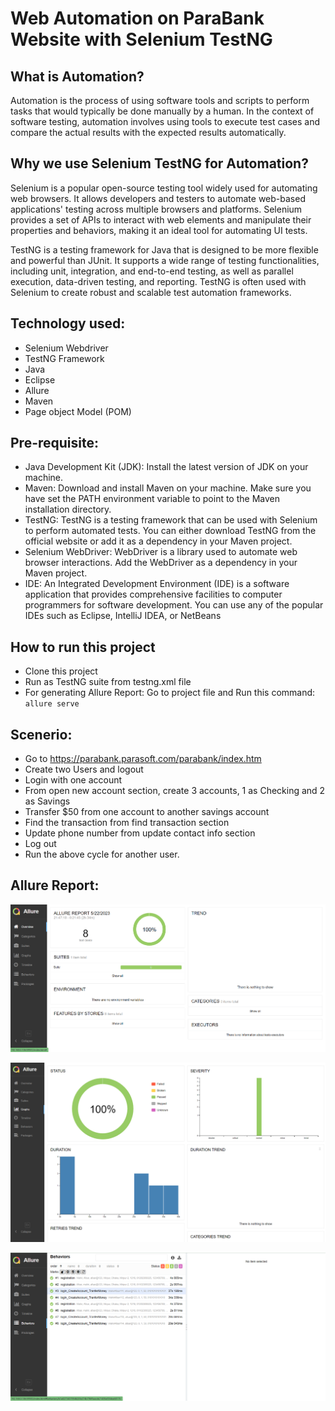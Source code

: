 # Web Automation on ParaBank Website with Selenium TestNG

## What is Automation?

Automation is the process of using software tools and scripts to perform tasks that would typically be done manually by a human. In the context of software testing, automation involves using tools to execute test cases and compare the actual results with the expected results automatically.

## Why we use Selenium TestNG for Automation?

Selenium is a popular open-source testing tool widely used for automating web browsers. It allows developers and testers to automate web-based applications' testing across multiple browsers and platforms. Selenium provides a set of APIs to interact with web elements and manipulate their properties and behaviors, making it an ideal tool for automating UI tests.

TestNG is a testing framework for Java that is designed to be more flexible and powerful than JUnit. It supports a wide range of testing functionalities, including unit, integration, and end-to-end testing, as well as parallel execution, data-driven testing, and reporting. TestNG is often used with Selenium to create robust and scalable test automation frameworks.

## Technology used:
- Selenium Webdriver
- TestNG Framework
- Java
- Eclipse
- Allure
- Maven
- Page object Model (POM)

## Pre-requisite:
- Java Development Kit (JDK): Install the latest version of JDK on your machine.
- Maven: Download and install Maven on your machine. Make sure you have set the PATH environment variable to point to the Maven installation directory.
- TestNG: TestNG is a testing framework that can be used with Selenium to perform automated tests. You can either download TestNG from the official website or add it  as a dependency in your Maven project.
- Selenium WebDriver: WebDriver is a library used to automate web browser interactions. Add the WebDriver as a dependency in your Maven project.
- IDE: An Integrated Development Environment (IDE) is a software application that provides comprehensive facilities to computer programmers for software development. You can use any of the popular IDEs such as Eclipse, IntelliJ IDEA, or NetBeans

## How to run this project

- Clone this project
- Run as TestNG suite from testng.xml file
- For generating Allure Report:
  Go to project file and Run this command: ```allure serve```
  
## Scenerio:

- Go to https://parabank.parasoft.com/parabank/index.htm 
- Create two Users and logout
- Login with one account
- From open new account section, create 3 accounts, 1 as Checking and 2 as Savings
- Transfer $50 from one account to another savings account
- Find the transaction from find transaction section
- Update phone number from update contact info section
- Log out
- Run the above cycle for another user.

## Allure Report:

![](https://raw.githubusercontent.com/Mahir-Afsar/Web-Automation-on-ParaBank-Website-with-Selenium-TestNG/main/ScreenShots/Allure_Overview.png)


![](https://raw.githubusercontent.com/Mahir-Afsar/Web-Automation-on-ParaBank-Website-with-Selenium-TestNG/main/ScreenShots/Allure_Graphs.png)


![](https://raw.githubusercontent.com/Mahir-Afsar/Web-Automation-on-ParaBank-Website-with-Selenium-TestNG/main/ScreenShots/Allure_Behaviors.png)


